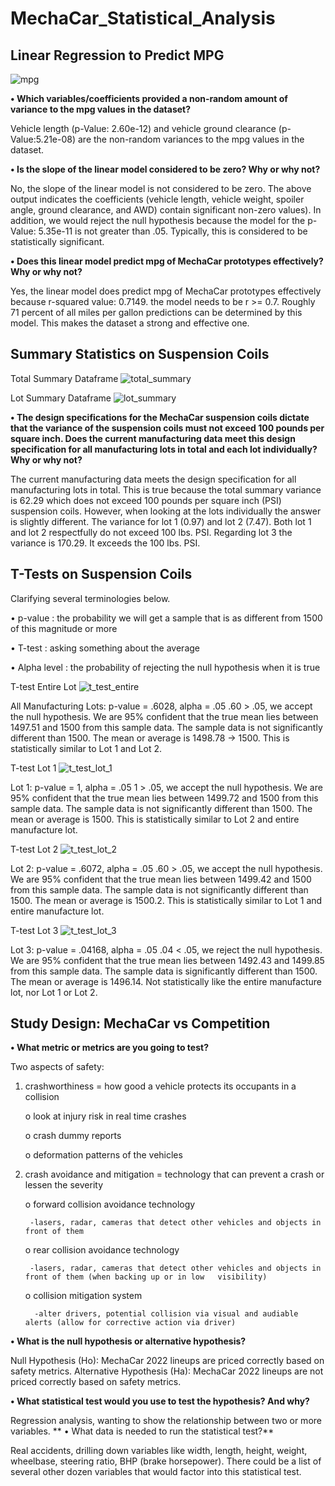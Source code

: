# MechaCar_Statistical_Analysis


## Linear Regression to Predict MPG

![mpg](https://user-images.githubusercontent.com/111043588/204923495-c73f6502-1e86-4b8b-982a-3fddb7e77f91.PNG)


**•	Which variables/coefficients provided a non-random amount of variance to the mpg values in the dataset?**

  Vehicle length (p-Value: 2.60e-12) and vehicle ground clearance (p-Value:5.21e-08) are the non-random variances to the mpg   values in the dataset. 


**•	Is the slope of the linear model considered to be zero? Why or why not?**

  No, the slope of the linear model is not considered to be zero. The above output indicates the coefficients (vehicle         length, vehicle weight, spoiler angle, ground clearance, and AWD) contain significant non-zero values). In addition, we       would reject the null hypothesis because the model for the p-Value: 5.35e-11 is not greater than .05. Typically, this is     considered to be statistically significant.


**•	Does this linear model predict mpg of MechaCar prototypes effectively? Why or why not?**

  Yes, the linear model does predict mpg of MechaCar prototypes effectively because r-squared value: 0.7149. the model needs   to be r >= 0.7. Roughly 71 percent of all miles per gallon predictions can be determined by this model. This makes the       dataset a strong and effective one. 


## Summary Statistics on Suspension Coils

Total Summary Dataframe
![total_summary](https://user-images.githubusercontent.com/111043588/204931236-6f27dd1f-65ac-4509-bc7f-6d445e118342.PNG)


Lot Summary Dataframe
![lot_summary](https://user-images.githubusercontent.com/111043588/204931253-1a5a017e-86ad-4114-a93d-23aae62ab8b7.PNG)


**•	The design specifications for the MechaCar suspension coils dictate that the variance of the suspension coils must not exceed 100 pounds per square inch. Does the current manufacturing data meet this design specification for all manufacturing lots in total and each lot individually? Why or why not?**

The current manufacturing data meets the design specification for all manufacturing lots in total. This is true because the total summary variance is 62.29 which does not exceed 100 pounds per square inch (PSI) suspension coils. However, when looking at the lots individually the answer is slightly different. The variance for lot 1 (0.97) and lot 2 (7.47). Both lot 1 and lot 2 respectfully do not exceed 100 lbs.  PSI. Regarding lot 3 the variance is 170.29. It exceeds the 100 lbs. PSI. 


## T-Tests on Suspension Coils

Clarifying several terminologies below.

•	p-value : the probability we will get a sample that is as different from 1500 of this magnitude or more

•	T-test : asking something about the average

•	Alpha level : the probability of rejecting the null hypothesis when it is true

T-test Entire Lot
![t_test_entire](https://user-images.githubusercontent.com/111043588/205001626-e2acb79e-3b84-4cdc-a195-bc9c62238c45.PNG)


All Manufacturing Lots: p-value = .6028, alpha = .05
.60 > .05, we accept the null hypothesis. We are 95% confident that the true mean lies between 1497.51 and 1500 from this sample data. The sample data is not significantly different than 1500. The mean or average is 1498.78 → 1500. This is statistically similar to Lot 1 and Lot 2.

T-test Lot 1
 ![t_test_lot_1](https://user-images.githubusercontent.com/111043588/205001679-a67b7582-f293-467e-b85c-bd247074b223.PNG)

Lot 1: p-value = 1, alpha = .05
1 > .05, we accept the null hypothesis. We are 95% confident that the true mean lies between 1499.72 and 1500 from this sample data. The sample data is not significantly different than 1500. The mean or average is 1500. This is statistically similar to Lot 2 and entire manufacture lot.

T-test Lot 2
 ![t_test_lot_2](https://user-images.githubusercontent.com/111043588/205001714-7ca4613f-d82e-498d-8c96-3cad4a3581fd.PNG)
 
Lot 2: p-value = .6072, alpha = .05
.60 > .05, we accept the null hypothesis. We are 95% confident that the true mean lies between 1499.42 and 1500 from this sample data. The sample data is not significantly different than 1500. The mean or average is 1500.2. This is statistically similar to Lot 1 and entire manufacture lot.

T-test Lot 3
![t_test_lot_3](https://user-images.githubusercontent.com/111043588/205001758-888e6fbe-a87b-4f31-a195-ec63c15cf66c.PNG)

Lot 3: p-value = .04168, alpha = .05
.04 < .05, we reject the null hypothesis. We are 95% confident that the true mean lies between 1492.43 and 1499.85 from this sample data. The sample data is significantly different than 1500. The mean or average is 1496.14. Not statistically like the entire manufacture lot, nor Lot 1 or Lot 2.


## Study Design: MechaCar vs Competition

**•	What metric or metrics are you going to test?**

Two aspects of safety:

1)	crashworthiness = how good a vehicle protects its occupants in a collision

    o	look at injury risk in real time crashes
  
    o	crash dummy reports 
  
    o	deformation patterns of the vehicles 

2)	crash avoidance and mitigation = technology that can prevent a crash or lessen the severity
  
    o	forward collision avoidance technology
    
         -lasers, radar, cameras that detect other vehicles and objects in front of them

    o	rear collision avoidance technology
    
         -lasers, radar, cameras that detect other vehicles and objects in front of them (when backing up or in low   visibility)

    o	collision mitigation system
    
          -alter drivers, potential collision via visual and audiable alerts (allow for corrective action via driver)

**•	What is the null hypothesis or alternative hypothesis?**

Null Hypothesis (Ho): MechaCar 2022 lineups are priced correctly based on safety metrics. 
Alternative Hypothesis (Ha): MechaCar 2022 lineups are not priced correctly based on safety metrics. 

**•	What statistical test would you use to test the hypothesis? And why?**

Regression analysis, wanting to show the relationship between two or more variables.
**
•	What data is needed to run the statistical test?**

Real accidents, drilling down variables like width, length, height, weight, wheelbase, steering ratio, BHP (brake horsepower). There could be a list of several other dozen variables that would factor into this statistical test. 

